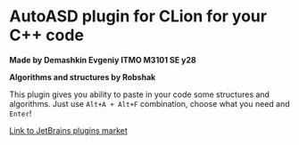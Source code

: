# AutoASD plugin for CLion for your C++ code
**Made by Demashkin Evgeniy ITMO M3101 SE y28**

**Algorithms and structures by Robshak**

This plugin gives you ability to paste in your code some structures and algorithms. Just use ```Alt+A + Alt+F``` combination, choose what you need and ```Enter```!

[Link to JetBrains plugins market](https://plugins.jetbrains.com/plugin/25758-autoasd/)
